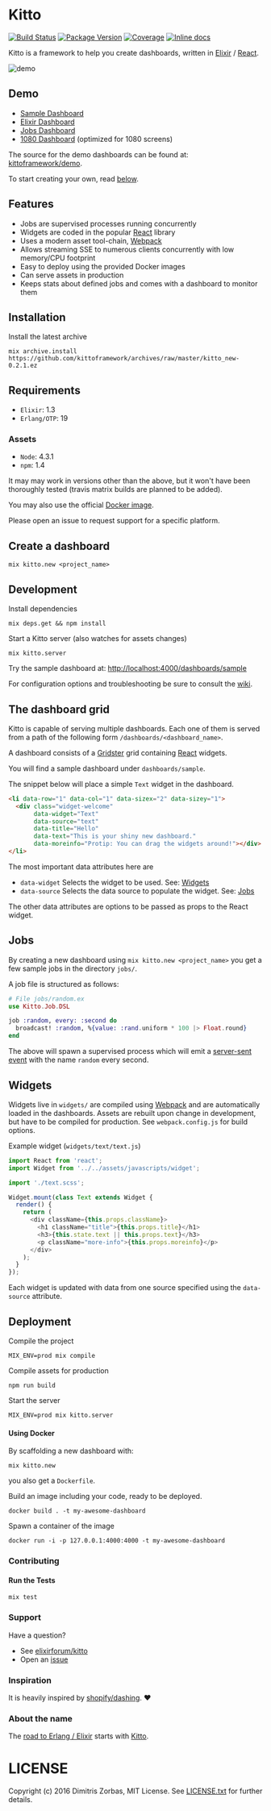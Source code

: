 # Kitto

[![Build Status](https://travis-ci.org/kittoframework/kitto.svg?branch=master)](https://travis-ci.org/kittoframework/kitto)
[![Package Version](https://img.shields.io/hexpm/v/kitto.svg)](https://hex.pm/packages/kitto)
[![Coverage](https://coveralls.io/repos/github/kittoframework/kitto/badge.svg?branch=master)](https://coveralls.io/github/kittoframework/kitto)
[![Inline docs](http://inch-ci.org/github/kittoframework/kitto.svg)](http://inch-ci.org/github/kittoframework/kitto)

Kitto is a framework to help you create dashboards, written in [Elixir][elixir] / [React][react].


![demo](http://i.imgur.com/YgZibXU.png)

## Demo

+ [Sample Dashboard](http://kitto.io/dashboards/sample)
+ [Elixir Dashboard](http://kitto.io/dashboards/elixir)
+ [Jobs Dashboard](http://kitto.io/dashboards/jobs)
+ [1080 Dashboard](http://kitto.io/dashboards/sample1080) (optimized for 1080 screens)

The source for the demo dashboards can be found at: [kittoframework/demo](https://github.com/kittoframework/demo).

To start creating your own, read [below](https://github.com/kittoframework/kitto#create-a-dashboard).

## Features

* Jobs are supervised processes running concurrently
* Widgets are coded in the popular [React][react] library
* Uses a modern asset tool-chain, [Webpack][webpack]
* Allows streaming SSE to numerous clients concurrently with low
  memory/CPU footprint
* Easy to deploy using the provided Docker images
* Can serve assets in production
* Keeps stats about defined jobs and comes with a dashboard to monitor
  them

## Installation

Install the latest archive

```shell
mix archive.install https://github.com/kittoframework/archives/raw/master/kitto_new-0.2.1.ez
```

## Requirements

* `Elixir`: 1.3
* `Erlang/OTP`: 19

### Assets

* `Node`: 4.3.1
* `npm`: 1.4

It may may work in versions other than the above, but it won't have been
thoroughly tested (travis matrix builds are planned to be added).

You may also use the official [Docker image](https://github.com/kittoframework/kitto#using-docker).

Please open an issue to request support for a specific platform.

## Create a dashboard

```shell
mix kitto.new <project_name>
```

## Development

Install dependencies

```shell
mix deps.get && npm install
```

Start a Kitto server (also watches for assets changes)

```shell
mix kitto.server
```

Try the sample dashboard at: [http://localhost:4000/dashboards/sample](http://localhost:4000/dashboards/sample)

For configuration options and troubleshooting be sure to consult the
[wiki][wiki].

## The dashboard grid

Kitto is capable of serving multiple dashboards. Each one of them is
served from a path of the following form `/dashboards/<dashboard_name>`.

A dashboard consists of a [Gridster](http://dsmorse.github.io/gridster.js/) grid containing [React](https://facebook.github.io/react/) widgets.

You will find a sample dashboard under `dashboards/sample`.

The snippet below will place a simple `Text` widget in the dashboard.

```html
<li data-row="1" data-col="1" data-sizex="2" data-sizey="1">
  <div class="widget-welcome"
       data-widget="Text"
       data-source="text"
       data-title="Hello"
       data-text="This is your shiny new dashboard."
       data-moreinfo="Protip: You can drag the widgets around!"></div>
</li>
```

The most important data attributes here are

* `data-widget` Selects the widget to be used. See: [Widgets](https://github.com/kittoframework/kitto#widgets)
* `data-source` Selects the data source to populate the widget. See: [Jobs](https://github.com/kittoframework/kitto#jobs)

The other data attributes are options to be passed as props to the React widget.

## Jobs

By creating a new dashboard using `mix kitto.new <project_name>` you get
a few sample jobs in the directory `jobs/`.

A job file is structured as follows:

```elixir
# File jobs/random.ex
use Kitto.Job.DSL

job :random, every: :second do
  broadcast! :random, %{value: :rand.uniform * 100 |> Float.round}
end
```

The above will spawn a supervised process which will emit a [server-sent
event](https://developer.mozilla.org/en-US/docs/Web/API/Server-sent_events/Using_server-sent_events) with the name `random` every second.

## Widgets

Widgets live in `widgets/` are compiled using
[Webpack](https://webpack.github.io/) and are automatically loaded in the dashboards.
Assets are rebuilt upon change in development, but have to be compiled
for production. See `webpack.config.js` for build options.

Example widget (`widgets/text/text.js`)

```javascript
import React from 'react';
import Widget from '../../assets/javascripts/widget';

import './text.scss';

Widget.mount(class Text extends Widget {
  render() {
    return (
      <div className={this.props.className}>
        <h1 className="title">{this.props.title}</h1>
        <h3>{this.state.text || this.props.text}</h3>
        <p className="more-info">{this.props.moreinfo}</p>
      </div>
    );
  }
});
```

Each widget is updated with data from one source specified using the
`data-source` attribute.

## Deployment

Compile the project

```shell
MIX_ENV=prod mix compile
```

Compile assets for production

```shell
npm run build
```

Start the server

```shell
MIX_ENV=prod mix kitto.server
```

#### Using Docker

By scaffolding a new dashboard with:

```shell
mix kitto.new
```

you also get a `Dockerfile`.

Build an image including your code, ready to be deployed.

```shell
docker build . -t my-awesome-dashboard
```

Spawn a container of the image

```shell
docker run -i -p 127.0.0.1:4000:4000 -t my-awesome-dashboard
```

### Contributing
#### Run the Tests

```shell
mix test
```

### Support

Have a question?

* See [elixirforum/kitto](https://elixirforum.com/t/kitto-a-framework-for-interactive-dashboards)
* Open an [issue](https://github.com/kittoframework/kitto/issues/new)

### Inspiration

It is heavily inspired by [shopify/dashing](http://dashing.io/). :heart:

### About the name

The [road to Erlang / Elixir](https://www.google.gr/maps/place/Erlanger+Rd,+London) starts with [Kitto](https://en.wikipedia.org/wiki/H._D._F._Kitto).

# LICENSE

Copyright (c) 2016 Dimitris Zorbas, MIT License.
See [LICENSE.txt](https://github.com/kittoframework/kitto/blob/master/LICENSE.txt) for further details.

[elixir]: http://elixir-lang.org
[react]: https://facebook.github.io/react/
[webpack]: https://webpack.github.io/
[gridster]: http://dsmorse.github.io/gridster.js/
[wiki]: https://github.com/kittoframework/kitto/wiki
